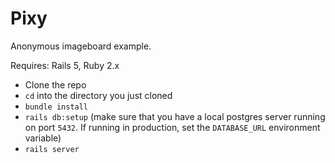 # Pixy 

Anonymous imageboard example.

Requires: Rails 5, Ruby 2.x

* Clone the repo
* `cd` into the directory you just cloned
* `bundle install`
* `rails db:setup` (make sure that you have a local postgres server running on port `5432`. If running in production, set the `DATABASE_URL` environment variable)
* `rails server`
